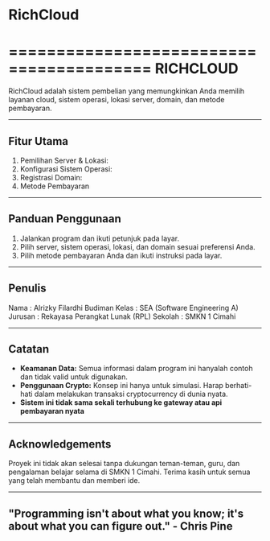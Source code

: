 # RichCloud

=========================================
             RICHCLOUD 
=========================================

RichCloud adalah sistem pembelian yang memungkinkan Anda memilih layanan cloud, sistem operasi, lokasi server, domain, dan metode pembayaran.

-----------------------------------------
Fitur Utama
-----------------------------------------
1. Pemilihan Server & Lokasi:
2. Konfigurasi Sistem Operasi:
3. Registrasi Domain:
4. Metode Pembayaran

-----------------------------------------
Panduan Penggunaan
-----------------------------------------
1. Jalankan program dan ikuti petunjuk pada layar.
2. Pilih server, sistem operasi, lokasi, dan domain sesuai preferensi Anda.
3. Pilih metode pembayaran Anda dan ikuti instruksi pada layar.

-----------------------------------------
Penulis
-----------------------------------------
Nama    : Alrizky Filardhi Budiman
Kelas   : SEA (Software Engineering A)
Jurusan : Rekayasa Perangkat Lunak (RPL)
Sekolah : SMKN 1 Cimahi

-----------------------------------------
Catatan
-----------------------------------------
- **Keamanan Data:** Semua informasi dalam program ini hanyalah contoh dan tidak valid untuk digunakan.
- **Penggunaan Crypto:** Konsep ini hanya untuk simulasi. Harap berhati-hati dalam melakukan transaksi cryptocurrency di dunia nyata.
- **Sistem ini tidak sama sekali terhubung ke gateway atau api pembayaran nyata**

-----------------------------------------
Acknowledgements
-----------------------------------------
Proyek ini tidak akan selesai tanpa dukungan teman-teman, guru, dan pengalaman belajar selama di SMKN 1 Cimahi. 
Terima kasih untuk semua yang telah membantu dan memberi ide.

-----------------------------------------
"Programming isn't about what you know; 
it's about what you can figure out." - Chris Pine
-----------------------------------------
